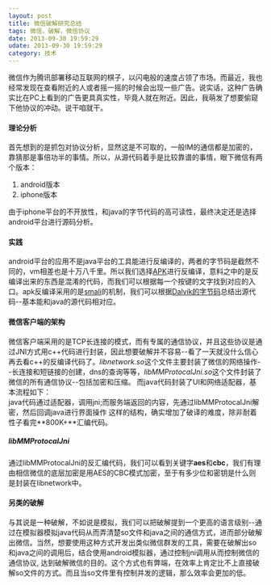 ```yaml
---
layout: post
title: 微信破解研究总结 
tags: 微信，破解，微信协议
date: 2013-09-30 19:59:29
udate: 2013-09-30 19:59:29
category: 技术 
---
```

[apk]: https://code.google.com/p/android-apktool/ "APK"
[smali]: https://code.google.com/p/smali/ "Smali"
[dalvikbytecode]: http://source.android.com/devices/tech/dalvik/dalvik-bytecode.html "Dalvik Bytecode Format"
  
  
微信作为腾讯部署移动互联网的棋子，以闪电般的速度占领了市场。而最近，我也经常发现在查看附近的人或者摇一摇的时候会出现一些广告。说实话，这种广告确实比在PC上看到的广告更具真实性，毕竟人就在附近。因此，我萌发了想要偷窥下他协议的冲动。说干咱就干。  
  
#### 理论分析  
首先想到的是抓包对协议分析，显然这是不可取的，一般IM的通信都是加密的，靠猜那是事倍功半的事情。所以，从源代码着手是比较靠谱的事情，眼下微信有两个版本：  
1. android版本  
2. iphone版本  
  
由于iphone平台的不开放性，和java的字节代码的高可读性，最终决定还是选择android平台进行源码分析。  
  
  
#### 实践  
android平台的应用不是java平台的工具能进行反编译的，两者的字节码是截然不同的，vm相差也是十万八千里。所以我们选择[APK][apk]进行反编译，意料之中的是反编译出来的东西是混淆的代码，而我们可以根据每一个按键的文字找到对应的入口。apk反编译采用的是[smali][smali]的机制，我们可以根据[Dalvik的字节码][dalvikbytecode]总结出源代码--基本能和java的源代码相对应。  
  
  
#### 微信客户端的架构  
微信客户端采用的是TCP长连接的模式，而有专属的通信协议，并且这些协议是通过JNI方式用c++代码进行封装，因此想要破解并不容易--看了一天就没什么信心再去看c++的反编译代码了。*libnetwork.so*这个文件主要封装了微信的网络操作--长连接和短链接的创建，dns的查询等等，*libMMProtocalJni.so*这个文件封装了微信的所有通信协议--包括加密和压缩。
而java代码封装了UI和网络适配器，基本流程如下：  
java代码通过适配器，调用jni;而服务端返回的内容，先通过libMMProtocalJni解密，然后回调java进行界面操作
这样的结构，确实增加了破译的难度，除非耐着性子看完**800K+**汇编代码。
  
##### libMMProtocalJni  
通过libMMProtocalJni的反汇编代码，我们可以看到关键字**aes**和**cbc**，我们有理由相信微信的底层加密是用AES的CBC模式加密，至于有多少位和密钥是什么则是封装在libnetwork中。
  
#### 另类的破解  
与其说是一种破解，不如说是模拟，我们可以把破解提到一个更高的语言级别--通过在模拟器模拟java代码从而弄清楚so文件和java之间的通信方式，进而部分破解出微信。当然，想要使用这种方式开发出类似微信群发的工具，需要在破解出so和java之间的调用后，结合使用android模拟器，通过控制jni调用从而控制微信的通信协议, 达到破解微信的目的。这个方式也有弊端，在效率上肯定比不上直接破解so文件的方式。而且当so文件里有控制并发的逻辑，那么效率会更加的低。
